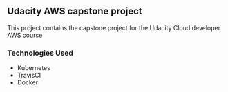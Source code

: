 ## Udacity AWS capstone project 

This project contains the capstone project for the Udacity Cloud developer AWS course

### Technologies Used
- Kubernetes
- TravisCI
- Docker